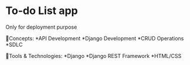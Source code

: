 # To-do List app
Only for deployment purpose

🔸Concepts:
*API Development
*Django Development
*CRUD Operations
*SDLC

🔸Tools & Technologies:
*Django
*Django REST Framework
*HTML/CSS
